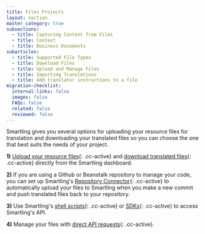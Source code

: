 ```yaml
---
title: Files Projects
layout: section
master_category: true
subsections:
  - title: Capturing Content from Files
  - title: Context
  - title: Business Documents
subarticles:
  - title: Supported File Types
  - title: Download Files
  - title: Upload and Manage Files
  - title: Importing Translations
  - title: Add translator instructions to a file
migration-checklist:
  internal-links: false
  images: false
  FAQs: false
  related: false
  reviewed: false
---
```



Smartling gives you several options for uploading your resource files for translation and downloading your translated files so you can choose the one that best suits the needs of your project.

**1)** [Upload your resource files](){: .cc-active} and [download translated files](){: .cc-active} directly from the Smartling dashboard.

**2)** If you are using a Github or Beanstalk repository to manage your code, you can set up Smartling's [Repository Connector](){: .cc-active} to automatically upload your files to Smartling when you make a new commit and push translated files back to your repository.

**3)** Use Smartling's [shell scripts](){: .cc-active} or [SDKs](){: .cc-active} to access Smartling's API.

**4)** Manage your files with [direct API requests](){: .cc-active}.